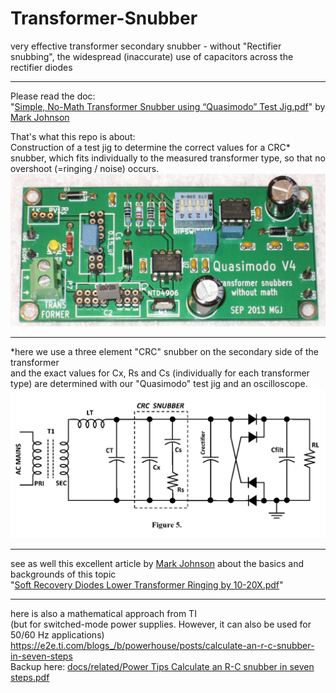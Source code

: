 # Transformer-Snubber
very effective transformer secondary snubber - without "Rectifier snubbing", the widespread (inaccurate) use of capacitors across the rectifier diodes  

----

Please read the doc:  
"<a href="docs/Quasimodo_jig_revA.pdf">Simple, No-Math Transformer Snubber using “Quasimodo” Test Jig.pdf</a>" by <a href="https://linearaudio.net/authors/436">Mark Johnson</a>  
  
That's what this repo is about:  
Construction of a test jig to determine the correct values for a CRC\* snubber, which fits individually to the measured transformer type, so that no overshoot (=ringing / noise) occurs.  
<img src="hardware/THT/Quasimodo_V4_TH_photo.jpg">  

----

\*here we use a three element "CRC" snubber on the secondary side of the transformer  
and the exact values for Cx, Rs and Cs (individually for each transformer type) are determined with our "Quasimodo" test jig and an oscilloscope.  
<img src="docs/three_element_CRC_Snubber.png">  
  
----

see as well this excellent article by <a href="https://linearaudio.net/authors/436">Mark Johnson</a> about the basics and backgrounds of this topic   
"<a href="docs/related/Soft Recovery Diodes Lower Transformer Ringing by 10-20X.pdf">Soft Recovery Diodes Lower Transformer Ringing by 10-20X.pdf</a>"

----

here is also a mathematical approach from TI   
(but for switched-mode power supplies. However, it can also be used for 50/60 Hz applications)  
https://e2e.ti.com/blogs_/b/powerhouse/posts/calculate-an-r-c-snubber-in-seven-steps  
Backup here: <a href="docs/related/Power Tips Calculate an R-C snubber in seven steps.pdf">docs/related/Power Tips Calculate an R-C snubber in seven steps.pdf</a>
